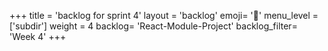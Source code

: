+++
title = 'backlog for sprint 4'
layout = 'backlog'
emoji= '📝'
menu_level = ['subdir']
weight = 4
backlog= 'React-Module-Project'
backlog_filter= 'Week 4'
+++
